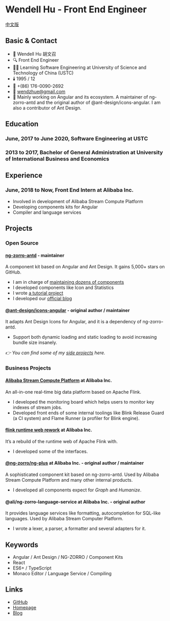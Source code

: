 # Wendell Hu - Front End Engineer

[中文版](./README-CN.md)

## Basic & Contact

- 👦 Wendell Hu 胡文召
- 🔍 Front End Engineer
- 👨‍🎓 Learning Software Engineering at University of Science and Technology of China (USTC)
- 🕯️ 1995 / 12
- 📱 +(86) 176-0090-2692
- 📮 [wendzhue@gmail.com](mailto:wendzhue@gmail.com)
- 🎤 Mainly working on Angular and its ecosystem. A maintainer of ng-zorro-antd and the original author of @ant-design/icons-angular. I am also a contributor of Ant Design.

## Education

### **June, 2017 to June 2020, Software Engineering at USTC**

### **2013 to 2017, Bachelor of General Administration at University of International Business and Economics**

## Experience

### **June, 2018 to Now, Front End Intern at Alibaba Inc.**

- Involved in development of Alibaba Stream Compute Platform
- Developing components kits for Angular
- Compiler and language services

## Projects

### Open Source

#### [ng-zorro-antd](https://github.com/NG-ZORRO/ng-zorro-antd) - maintainer

A component kit based on Angular and Ant Design. It gains 5,000+ stars on GitHub.

- I am in charge of [maintaining dozens of components](https://github.com/NG-ZORRO/ng-zorro-antd/pulls?q=is%3Apr+is%3Aclosed+author%3Awendzhue)
- I developed components like Icon and Statistics
- I wrote [a tutorial project](https://github.com/NG-ZORRO/today-ng-steps)
- I developed our [official blog](https://ng.ant.design/blog)

#### [@ant-design/icons-angular](https://github.com/ant-design/ant-design-icons/tree/master/packages/icons-angular) - original author / maintainer

It adapts Ant Design Icons for Angular, and it is a dependency of ng-zorro-antd.

- Support both dynamic loading and static loading to avoid increasing bundle size insanely.

_👉 You can find some of my [side projects](https://github.com/silicic-acid) here._

### Business Projects

#### [Alibaba Stream Compute Platform](https://data.aliyun.com/product/sc) at Alibaba Inc.

An all-in-one real-time big data platform based on Apache Flink.

- I developed the monitoring board which helps users to monitor key indexes of stream jobs.
- Developed front ends of some internal toolings like Blink Release Guard (a CI system) and Flame Runner (a profiler for Blink engine).

#### [flink runtime web rework](https://github.com/apache/flink/tree/master/flink-runtime-web/web-dashboard/src) at Alibaba Inc.

It’s a rebuild of the runtime web of Apache Flink with.

- I developed some of the interfaces.

#### [@ng-zorro/ng-plus](https://www.npmjs.com/package/@ng-zorro/ng-plus) at Alibaba Inc. - original author / maintainer

A sophisticated component kit based on ng-zorro-antd. Used by Alibaba Stream Compute Platform and many other internal products.

- I developed all components expect for _Graph_ and _Humanize_.

#### @ali/ng-zorro-language-service at Alibaba Inc. - original author

It provides language services like formatting, autocompletion for SQL-like languages. Used by Alibaba Stream Computer Platform.

- I wrote a lexer, a parser, a formatter and several adapters for it.

## Keywords

- Angular / Ant Design / NG-ZORRO / Component Kits
- React
- ES6+ / TypeScript
- Monaco Editor / Language Service / Compiling

## Links

- [GitHub](https://github.com/wendzhue)
- [Homepage](https://wendell.site/)
- [Blog](http://wendell.site/blog)
